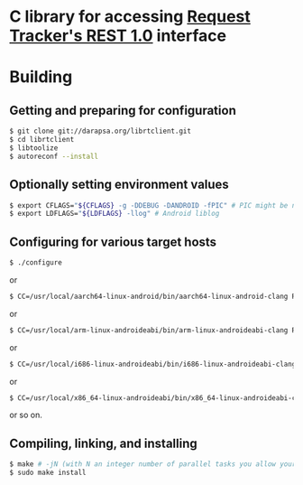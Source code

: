 # C library for accessing [Request Tracker's REST 1.0](https://rt-wiki.bestpractical.com/wiki/REST) interface

# Building

## Getting and preparing for configuration

```sh
$ git clone git://darapsa.org/librtclient.git
$ cd librtclient
$ libtoolize
$ autoreconf --install
```

## Optionally setting environment values

```sh
$ export CFLAGS="${CFLAGS} -g -DDEBUG -DANDROID -fPIC" # PIC might be needed later on android_armv7
$ export LDFLAGS="${LDFLAGS} -llog" # Android liblog
```

## Configuring for various target hosts

```sh
$ ./configure
```

or

```sh
$ CC=/usr/local/aarch64-linux-android/bin/aarch64-linux-android-clang RANLIB=/usr/local/aarch64-linux-android/bin/aarch64-linux-android-ranlib ./configure --host=aarch64-linux-android --prefix=/usr/local/aarch64-linux-android/sysroot/usr
```

or

```sh
$ CC=/usr/local/arm-linux-androideabi/bin/arm-linux-androideabi-clang RANLIB=/usr/local/arm-linux-androideabi/bin/arm-linux-androideabi-ranlib ./configure --host=arm-linux-androideabi --prefix=/usr/local/arm-linux-androideabi/sysroot/usr
```

or

```sh
$ CC=/usr/local/i686-linux-androideabi/bin/i686-linux-androideabi-clang RANLIB=/usr/local/i686-linux-androideabi/bin/i686-linux-androideabi-ranlib ./configure --host=i686-linux-androideabi --prefix=/usr/local/i686-linux-androideabi/sysroot/usr
```

or

```sh
$ CC=/usr/local/x86_64-linux-androideabi/bin/x86_64-linux-androideabi-clang RANLIB=/usr/local/x86_64-linux-androideabi/bin/x86_64-linux-androideabi-ranlib ./configure --host=x86_64-linux-androideabi --prefix=/usr/local/x86_64-linux-androideabi/sysroot/usr
```

or so on.

## Compiling, linking, and installing

```sh
$ make # -jN (with N an integer number of parallel tasks you allow your computer to run for compiling this)
$ sudo make install
```

